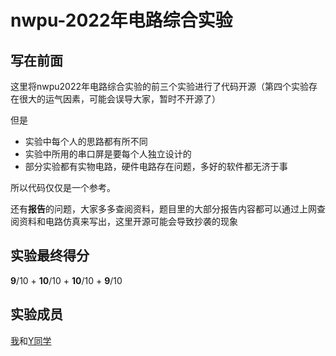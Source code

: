 # nwpu-2022年电路综合实验

## 写在前面

这里将nwpu2022年电路综合实验的前三个实验进行了代码开源（第四个实验存在很大的运气因素，可能会误导大家，暂时不开源了）

但是

- 实验中每个人的思路都有所不同
- 实验中所用的串口屏是要每个人独立设计的
- 部分实验都有实物电路，硬件电路存在问题，多好的软件都无济于事

所以代码仅仅是一个参考。

还有**报告**的问题，大家多多查阅资料，题目里的大部分报告内容都可以通过上网查阅资料和电路仿真来写出，这里开源可能会导致抄袭的现象

## 实验最终得分

**9**/10 + **10**/10 + **10**/10 + **9**/10

## 实验成员

[我](https://github.com/Zager-Zhang)和[Y同学](https://github.com/TracyLucia)
